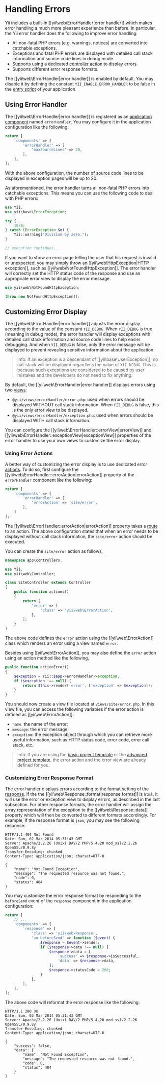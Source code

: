 Handling Errors
===============

Yii includes a built-in [[yii\web\ErrorHandler|error handler]] which makes error handling a much more pleasant
experience than before. In particular, the Yii error handler does the following to improve error handling:

* All non-fatal PHP errors (e.g. warnings, notices) are converted into catchable exceptions.
* Exceptions and fatal PHP errors are displayed with detailed call stack information and source code lines
  in debug mode.
* Supports using a dedicated [controller action](structure-controllers.md#actions) to display errors.
* Supports different error response formats.

The [[yii\web\ErrorHandler|error handler]] is enabled by default. You may disable it by defining the constant
`YII_ENABLE_ERROR_HANDLER` to be false in the [entry script](structure-entry-scripts.md) of your application.


## Using Error Handler <span id="using-error-handler"></span>

The [[yii\web\ErrorHandler|error handler]] is registered as an [application component](structure-application-components.md) named `errorHandler`.
You may configure it in the application configuration like the following:

```php
return [
    'components' => [
        'errorHandler' => [
            'maxSourceLines' => 20,
        ],
    ],
];
```

With the above configuration, the number of source code lines to be displayed in exception pages will be up to 20.

As aforementioned, the error handler turns all non-fatal PHP errors into catchable exceptions. This means you can
use the following code to deal with PHP errors:

```php
use Yii;
use yii\base\ErrorException;

try {
    10/0;
} catch (ErrorException $e) {
    Yii::warning("Division by zero.");
}

// execution continues...
```

If you want to show an error page telling the user that his request is invalid or unexpected, you may simply
throw an [[yii\web\HttpException|HTTP exception]], such as [[yii\web\NotFoundHttpException]]. The error handler
will correctly set the HTTP status code of the response and use an appropriate error view to display the error
message.

```php
use yii\web\NotFoundHttpException;

throw new NotFoundHttpException();
```


## Customizing Error Display <span id="customizing-error-display"></span>

The [[yii\web\ErrorHandler|error handler]] adjusts the error display according to the value of the constant `YII_DEBUG`.
When `YII_DEBUG` is true (meaning in debug mode), the error handler will display exceptions with detailed call
stack information and source code lines to help easier debugging. And when `YII_DEBUG` is false, only the error
message will be displayed to prevent revealing sensitive information about the application.

> Info: If an exception is a descendant of [[yii\base\UserException]], no call stack will be displayed regardless
the value of `YII_DEBUG`. This is because such exceptions are considered to be caused by user mistakes and the
developers do not need to fix anything.

By default, the [[yii\web\ErrorHandler|error handler]] displays errors using two [views](structure-views.md):

* `@yii/views/errorHandler/error.php`: used when errors should be displayed WITHOUT call stack information.
  When `YII_DEBUG` is false, this is the only error view to be displayed.
* `@yii/views/errorHandler/exception.php`: used when errors should be displayed WITH call stack information.

You can configure the [[yii\web\ErrorHandler::errorView|errorView]] and [[yii\web\ErrorHandler::exceptionView|exceptionView]]
properties of the error handler to use your own views to customize the error display.


### Using Error Actions <span id="using-error-actions"></span>

A better way of customizing the error display is to use dedicated error [actions](structure-controllers.md).
To do so, first configure the [[yii\web\ErrorHandler::errorAction|errorAction]] property of the `errorHandler`
component like the following:

```php
return [
    'components' => [
        'errorHandler' => [
            'errorAction' => 'site/error',
        ],
    ]
];
```

The [[yii\web\ErrorHandler::errorAction|errorAction]] property takes a [route](structure-controllers.md#routes)
to an action. The above configuration states that when an error needs to be displayed without call stack information,
the `site/error` action should be executed.

You can create the `site/error` action as follows,

```php
namespace app\controllers;

use Yii;
use yii\web\Controller;

class SiteController extends Controller
{
    public function actions()
    {
        return [
            'error' => [
                'class' => 'yii\web\ErrorAction',
            ],
        ];
    }
}
```

The above code defines the `error` action using the [[yii\web\ErrorAction]] class which renders an error
using a view named `error`.

Besides using [[yii\web\ErrorAction]], you may also define the `error` action using an action method like the following,

```php
public function actionError()
{
    $exception = Yii::$app->errorHandler->exception;
    if ($exception !== null) {
        return $this->render('error', ['exception' => $exception]);
    }
}
```

You should now create a view file located at `views/site/error.php`. In this view file, you can access
the following variables if the error action is defined as [[yii\web\ErrorAction]]:

* `name`: the name of the error;
* `message`: the error message;
* `exception`: the exception object through which you can retrieve more useful information, such as HTTP status code,
  error code, error call stack, etc.

> Info: If you are using the [basic project template](start-installation.md) or the [advanced project template](https://github.com/yiisoft/yii2-app-advanced/blob/master/docs/guide/README.md),
the error action and the error view are already defined for you.


### Customizing Error Response Format <span id="error-format"></span>

The error handler displays errors according to the format setting of the [response](runtime-responses.md).
If the the [[yii\web\Response::format|response format]] is `html`, it will use the error or exception view
to display errors, as described in the last subsection. For other response formats, the error handler will
assign the array representation of the exception to the [[yii\web\Response::data]] property which will then
be converted to different formats accordingly. For example, if the response format is `json`, you may see
the following response:

```
HTTP/1.1 404 Not Found
Date: Sun, 02 Mar 2014 05:31:43 GMT
Server: Apache/2.2.26 (Unix) DAV/2 PHP/5.4.20 mod_ssl/2.2.26 OpenSSL/0.9.8y
Transfer-Encoding: chunked
Content-Type: application/json; charset=UTF-8

{
    "name": "Not Found Exception",
    "message": "The requested resource was not found.",
    "code": 0,
    "status": 404
}
```

You may customize the error response format by responding to the `beforeSend` event of the `response` component
in the application configuration:

```php
return [
    // ...
    'components' => [
        'response' => [
            'class' => 'yii\web\Response',
            'on beforeSend' => function ($event) {
                $response = $event->sender;
                if ($response->data !== null) {
                    $response->data = [
                        'success' => $response->isSuccessful,
                        'data' => $response->data,
                    ];
                    $response->statusCode = 200;
                }
            },
        ],
    ],
];
```

The above code will reformat the error response like the following:

```
HTTP/1.1 200 OK
Date: Sun, 02 Mar 2014 05:31:43 GMT
Server: Apache/2.2.26 (Unix) DAV/2 PHP/5.4.20 mod_ssl/2.2.26 OpenSSL/0.9.8y
Transfer-Encoding: chunked
Content-Type: application/json; charset=UTF-8

{
    "success": false,
    "data": {
        "name": "Not Found Exception",
        "message": "The requested resource was not found.",
        "code": 0,
        "status": 404
    }
}
```
